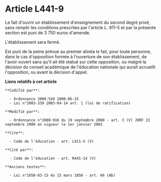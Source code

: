 # Article L441-9

Le fait d'ouvrir un établissement d'enseignement du second degré privé, sans remplir les conditions prescrites par l'article
L. 911-5 et par la présente section est puni de 3 750 euros d'amende. 

L'établissement sera fermé. 

Est puni de la peine prévue au premier alinéa le fait, pour toute personne, dans le cas d'opposition formée à l'ouverture de
son établissement, de l'avoir ouvert sans qu'il ait été statué sur cette opposition, ou malgré la décision du conseil
académique de l'éducation nationale qui aurait accueilli l'opposition, ou avant la décision d'appel.

**Liens relatifs à cet article**

	**Codifié par**:

	  - Ordonnance 2000-549 2000-06-15
	  - Loi n°2003-339 2003-04-14 art. 1 (loi de ratification)

	**Modifié par**:

	  - Ordonnance n°2000-916 du 19 septembre 2000 - art. 3 (V) JORF 22 septembre 2000 en vigueur le 1er janvier 2002

	**Cite**:

	  - Code de l'éducation - art. L911-5 (V)

	**Cité par**:

	  - Code de l'éducation - art. R441-14 (V)

	**Anciens textes**:

	  - Loi n°1850-03-15 du 15 mars 1850 - art. 66 (Ab)
